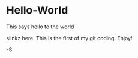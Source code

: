 # Hello-World
This says hello to the world

slinkz here. This is the first of my git coding. Enjoy!

-S
